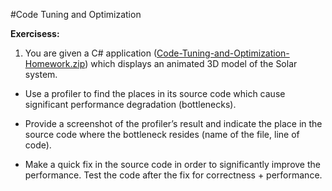 #Code Tuning and Optimization

**Exercisess:**

1. You are given a C# application ([Code-Tuning-and-Optimization-Homework.zip](https://github.com/BorislavIvanov/Telerik_Academy/tree/master/01.%20Programming/04.%20C%23%20High%20Quality%20Code/09.%20Code%20Tuning%20and%20Optimization/01.%20SolarSystem%20-%20Task%20Files)) which displays an animated 3D model of the Solar system.
 * Use a profiler to find the places in its source code which cause significant performance degradation (bottlenecks).
  - Provide a screenshot of the profiler’s result and indicate the place in the source code where the bottleneck resides (name of the file, line of code).
 * Make a quick fix in the source code in order to significantly improve the performance. Test the code after the fix for correctness + performance.

